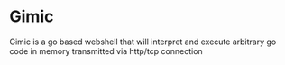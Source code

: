 # Gimic
Gimic is a go based webshell that will interpret and execute arbitrary go code in memory transmitted via http/tcp connection
